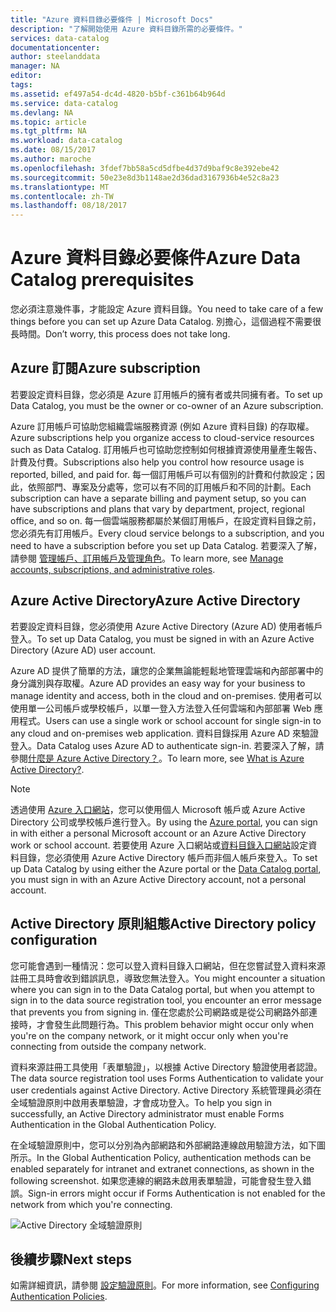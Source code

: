 ```yaml
---
title: "Azure 資料目錄必要條件 | Microsoft Docs"
description: "了解開始使用 Azure 資料目錄所需的必要條件。"
services: data-catalog
documentationcenter: 
author: steelanddata
manager: NA
editor: 
tags: 
ms.assetid: ef497a54-dc4d-4820-b5bf-c361b64b964d
ms.service: data-catalog
ms.devlang: NA
ms.topic: article
ms.tgt_pltfrm: NA
ms.workload: data-catalog
ms.date: 08/15/2017
ms.author: maroche
ms.openlocfilehash: 3fdef7bb58a5cd5dfbe4d37d9baf9c8e392ebe42
ms.sourcegitcommit: 50e23e8d3b1148ae2d36dad3167936b4e52c8a23
ms.translationtype: MT
ms.contentlocale: zh-TW
ms.lasthandoff: 08/18/2017
---
```

# <a name="azure-data-catalog-prerequisites"></a><span data-ttu-id="b9abf-103">Azure 資料目錄必要條件</span><span class="sxs-lookup"><span data-stu-id="b9abf-103">Azure Data Catalog prerequisites</span></span>

<span data-ttu-id="b9abf-104">您必須注意幾件事，才能設定 Azure 資料目錄。</span><span class="sxs-lookup"><span data-stu-id="b9abf-104">You need to take care of a few things before you can set up Azure Data Catalog.</span></span> <span data-ttu-id="b9abf-105">別擔心，這個過程不需要很長時間。</span><span class="sxs-lookup"><span data-stu-id="b9abf-105">Don’t worry, this process does not take long.</span></span>

## <a name="azure-subscription"></a><span data-ttu-id="b9abf-106">Azure 訂閱</span><span class="sxs-lookup"><span data-stu-id="b9abf-106">Azure subscription</span></span>
<span data-ttu-id="b9abf-107">若要設定資料目錄，您必須是 Azure 訂用帳戶的擁有者或共同擁有者。</span><span class="sxs-lookup"><span data-stu-id="b9abf-107">To set up Data Catalog, you must be the owner or co-owner of an Azure subscription.</span></span>

<span data-ttu-id="b9abf-108">Azure 訂用帳戶可協助您組織雲端服務資源 (例如 Azure 資料目錄) 的存取權。</span><span class="sxs-lookup"><span data-stu-id="b9abf-108">Azure subscriptions help you organize access to cloud-service resources such as Data Catalog.</span></span> <span data-ttu-id="b9abf-109">訂用帳戶也可協助您控制如何根據資源使用量產生報告、計費及付費。</span><span class="sxs-lookup"><span data-stu-id="b9abf-109">Subscriptions also help you control how resource usage is reported, billed, and paid for.</span></span> <span data-ttu-id="b9abf-110">每一個訂用帳戶可以有個別的計費和付款設定；因此，依照部門、專案及分處等，您可以有不同的訂用帳戶和不同的計劃。</span><span class="sxs-lookup"><span data-stu-id="b9abf-110">Each subscription can have a separate billing and payment setup, so you can have subscriptions and plans that vary by department, project, regional office, and so on.</span></span> <span data-ttu-id="b9abf-111">每一個雲端服務都屬於某個訂用帳戶，在設定資料目錄之前，您必須先有訂用帳戶。</span><span class="sxs-lookup"><span data-stu-id="b9abf-111">Every cloud service belongs to a subscription, and you need to have a subscription before you set up Data Catalog.</span></span> <span data-ttu-id="b9abf-112">若要深入了解，請參閱 [管理帳戶、訂用帳戶及管理角色](../active-directory/active-directory-assign-admin-roles.md)。</span><span class="sxs-lookup"><span data-stu-id="b9abf-112">To learn more, see [Manage accounts, subscriptions, and administrative roles](../active-directory/active-directory-assign-admin-roles.md).</span></span>

## <a name="azure-active-directory"></a><span data-ttu-id="b9abf-113">Azure Active Directory</span><span class="sxs-lookup"><span data-stu-id="b9abf-113">Azure Active Directory</span></span>
<span data-ttu-id="b9abf-114">若要設定資料目錄，您必須使用 Azure Active Directory (Azure AD) 使用者帳戶登入。</span><span class="sxs-lookup"><span data-stu-id="b9abf-114">To set up Data Catalog, you must be signed in with an Azure Active Directory (Azure AD) user account.</span></span>

<span data-ttu-id="b9abf-115">Azure AD 提供了簡單的方法，讓您的企業無論能輕鬆地管理雲端和內部部署中的身分識別與存取權。</span><span class="sxs-lookup"><span data-stu-id="b9abf-115">Azure AD provides an easy way for your business to manage identity and access, both in the cloud and on-premises.</span></span> <span data-ttu-id="b9abf-116">使用者可以使用單一公司帳戶或學校帳戶，以單一登入方法登入任何雲端和內部部署 Web 應用程式。</span><span class="sxs-lookup"><span data-stu-id="b9abf-116">Users can use a single work or school account for single sign-in to any cloud and on-premises web application.</span></span> <span data-ttu-id="b9abf-117">資料目錄採用 Azure AD 來驗證登入。</span><span class="sxs-lookup"><span data-stu-id="b9abf-117">Data Catalog uses Azure AD to authenticate sign-in.</span></span> <span data-ttu-id="b9abf-118">若要深入了解，請參閱[什麼是 Azure Active Directory？](../active-directory/active-directory-whatis.md)。</span><span class="sxs-lookup"><span data-stu-id="b9abf-118">To learn more, see [What is Azure Active Directory?](../active-directory/active-directory-whatis.md).</span></span>

> [!NOTE]
> <span data-ttu-id="b9abf-119">透過使用 [Azure 入口網站](http://portal.azure.com/)，您可以使用個人 Microsoft 帳戶或 Azure Active Directory 公司或學校帳戶進行登入。</span><span class="sxs-lookup"><span data-stu-id="b9abf-119">By using the [Azure portal](http://portal.azure.com/), you can sign in with either a personal Microsoft account or an Azure Active Directory work or school account.</span></span> <span data-ttu-id="b9abf-120">若要使用 Azure 入口網站或[資料目錄入口網站](http://www.azuredatacatalog.com)設定資料目錄，您必須使用 Azure Active Directory 帳戶而非個人帳戶來登入。</span><span class="sxs-lookup"><span data-stu-id="b9abf-120">To set up Data Catalog by using either the Azure portal or the [Data Catalog portal](http://www.azuredatacatalog.com), you must sign in with an Azure Active Directory account, not a personal account.</span></span>
>
>

## <a name="active-directory-policy-configuration"></a><span data-ttu-id="b9abf-121">Active Directory 原則組態</span><span class="sxs-lookup"><span data-stu-id="b9abf-121">Active Directory policy configuration</span></span>
<span data-ttu-id="b9abf-122">您可能會遇到一種情況：您可以登入資料目錄入口網站，但在您嘗試登入資料來源註冊工具時會收到錯誤訊息，導致您無法登入。</span><span class="sxs-lookup"><span data-stu-id="b9abf-122">You might encounter a situation where you can sign in to the Data Catalog portal, but when you attempt to sign in to the data source registration tool, you encounter an error message that prevents you from signing in.</span></span> <span data-ttu-id="b9abf-123">僅在您處於公司網路或是從公司網路外部連接時，才會發生此問題行為。</span><span class="sxs-lookup"><span data-stu-id="b9abf-123">This problem behavior might occur only when you're on the company network, or it might occur only when you're connecting from outside the company network.</span></span>

<span data-ttu-id="b9abf-124">資料來源註冊工具使用「表單驗證」，以根據 Active Directory 驗證使用者認證。</span><span class="sxs-lookup"><span data-stu-id="b9abf-124">The data source registration tool uses Forms Authentication to validate your user credentials against Active Directory.</span></span> <span data-ttu-id="b9abf-125">Active Directory 系統管理員必須在全域驗證原則中啟用表單驗證，才會成功登入。</span><span class="sxs-lookup"><span data-stu-id="b9abf-125">To help you sign in successfully, an Active Directory administrator must enable Forms Authentication in the Global Authentication Policy.</span></span>

<span data-ttu-id="b9abf-126">在全域驗證原則中，您可以分別為內部網路和外部網路連線啟用驗證方法，如下圖所示。</span><span class="sxs-lookup"><span data-stu-id="b9abf-126">In the Global Authentication Policy, authentication methods can be enabled separately for intranet and extranet connections, as shown in the following screenshot.</span></span> <span data-ttu-id="b9abf-127">如果您連線的網路未啟用表單驗證，可能會發生登入錯誤。</span><span class="sxs-lookup"><span data-stu-id="b9abf-127">Sign-in errors might occur if Forms Authentication is not enabled for the network from which you're connecting.</span></span>

 ![Active Directory 全域驗證原則](./media/data-catalog-prerequisites/global-auth-policy.png)

## <a name="next-steps"></a><span data-ttu-id="b9abf-129">後續步驟</span><span class="sxs-lookup"><span data-stu-id="b9abf-129">Next steps</span></span>
<span data-ttu-id="b9abf-130">如需詳細資訊，請參閱 [設定驗證原則](https://technet.microsoft.com/library/dn486781.aspx)。</span><span class="sxs-lookup"><span data-stu-id="b9abf-130">For more information, see [Configuring Authentication Policies](https://technet.microsoft.com/library/dn486781.aspx).</span></span>
